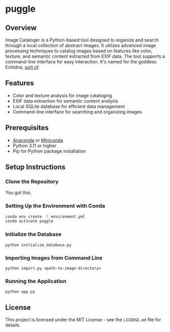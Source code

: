 # puggle

## Overview

Image Cataloger is a Python-based tool designed to organize and search through a local collection of abstract images. It utilizes advanced image processing techniques to catalog images based on features like color, texture, and semantic content extracted from EXIF data. The tool supports a command-line interface for easy interaction. It's named for the goddess Echidna, [sort of](https://arc.net/l/quote/tkurvvhu).

## Features

- Color and texture analysis for image cataloging
- EXIF data extraction for semantic content analysis
- Local SQLite database for efficient data management
- Command-line interface for searching and organizing images

## Prerequisites

- [Anaconda](https://www.anaconda.com/products/individual) or [Miniconda](https://docs.conda.io/en/latest/miniconda.html)
- Python 3.11 or higher
- Pip for Python package installation

## Setup Instructions

### Clone the Repository

You got this.

### Setting Up the Environment with Conda

```bash
conda env create -f environment.yml
conda activate puggle
```

### Initialize the Database

`python initialize_database.py`

### Importing Images from Command Line

`python import.py <path-to-image-directory>`

### Running the Application

`python app.py`

## License

This project is licensed under the MIT License - see the `LICENSE.md` file for details.
